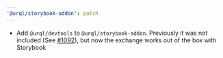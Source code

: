 ```yaml
---
'@urql/storybook-addon': patch
---
```


- Add `@urql/devtools` to `@urql/storybook-addon`. Previously it was not included (See [#1092](https://github.com/FormidableLabs/urql/issues/1092)), but now the exchange works out of the box with Storybook
